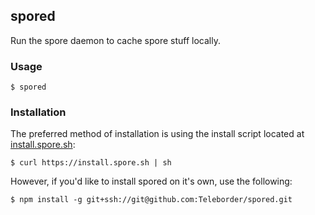 spored
------

Run the spore daemon to cache spore stuff locally.

### Usage

```
$ spored
```

### Installation

The preferred method of installation is using the install script located at [install.spore.sh](https://install.spore.sh):

```
$ curl https://install.spore.sh | sh
```

However, if you'd like to install spored on it's own, use the following:

```
$ npm install -g git+ssh://git@github.com:Teleborder/spored.git
```
